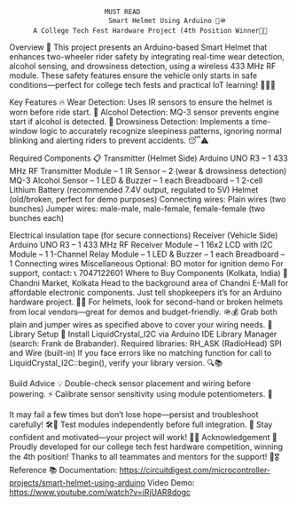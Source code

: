                             MUST READ
                             Smart Helmet Using Arduino 🛵🪖  
          A College Tech Fest Hardware Project (4th Position Winner🎉🏅

Overview 🚀
This project presents an Arduino-based Smart Helmet that enhances two-wheeler rider safety by integrating real-time wear detection, alcohol sensing, and drowsiness detection, using a wireless 433 MHz RF module. These safety features ensure the vehicle only starts in safe conditions—perfect for college tech fests and practical IoT learning! 🔧👨‍💻

Key Features 🔥
Wear Detection: Uses IR sensors to ensure the helmet is worn before ride start. 🎯
Alcohol Detection: MQ-3 sensor prevents engine start if alcohol is detected. 🍺
Drowsiness Detection: Implements a time-window logic to accurately recognize sleepiness patterns, ignoring normal blinking and alerting riders to prevent accidents. 😴⚠️

Required Components 📋
Transmitter (Helmet Side)
Arduino UNO R3 – 1
433 MHz RF Transmitter Module – 1
IR Sensor – 2 (wear & drowsiness detection)
MQ-3 Alcohol Sensor – 1
LED & Buzzer – 1 each
Breadboard – 1
2-cell Lithium Battery (recommended 7.4V output, regulated to 5V)
Helmet (old/broken, perfect for demo purposes)
Connecting wires:
Plain wires (two bunches)
Jumper wires: male-male, male-female, female-female (two bunches each)

Electrical insulation tape (for secure connections)
Receiver (Vehicle Side)
Arduino UNO R3 – 1
433 MHz RF Receiver Module – 1
16x2 LCD with I2C Module – 1
1-Channel Relay Module – 1
LED & Buzzer – 1 each
Breadboard – 1
Connecting wires
Miscellaneous
Optional: BO motor for ignition demo
For support, contact: 📞 7047122601
Where to Buy Components (Kolkata, India) 🛒
Chandni Market, Kolkata
Head to the background area of Chandni E-Mall for affordable electronic components. Just tell shopkeepers it’s for an Arduino hardware project. 🏬💡
For helmets, look for second-hand or broken helmets from local vendors—great for demos and budget-friendly. 🪖💰
Grab both plain and jumper wires as specified above to cover your wiring needs. 🔌
Library Setup 🧰
Install LiquidCrystal_I2C via Arduino IDE Library Manager (search: Frank de Brabander).
Required libraries:
RH_ASK (RadioHead)
SPI and Wire (built-in)
If you face errors like no matching function for call to LiquidCrystal_I2C::begin(), verify your library version. 🔍📚

Build Advice 💡
Double-check sensor placement and wiring before powering. ⚡
Calibrate sensor sensitivity using module potentiometers. 🔧

It may fail a few times but don’t lose hope—persist and troubleshoot carefully! 🛠️💪
Test modules independently before full integration. 🧩
Stay confident and motivated—your project will work! 🚀🙂
Acknowledgement 🙏
Proudly developed for our college tech fest hardware competition, winning the 4th position! Thanks to all teammates and mentors for the support! 🌟🎖
Reference 📚
Documentation: https://circuitdigest.com/microcontroller-projects/smart-helmet-using-arduino
Video Demo: https://www.youtube.com/watch?v=iRjUAR8dogc
